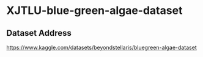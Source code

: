 # XJTLU-blue-green-algae-dataset

## Dataset Address

https://www.kaggle.com/datasets/beyondstellaris/bluegreen-algae-dataset

